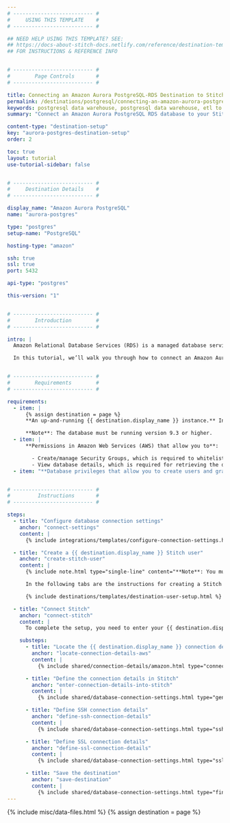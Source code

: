 ```yaml
---
# -------------------------- #
#     USING THIS TEMPLATE    #
# -------------------------- #

## NEED HELP USING THIS TEMPLATE? SEE:
## https://docs-about-stitch-docs.netlify.com/reference/destination-templates/destination-setup/
## FOR INSTRUCTIONS & REFERENCE INFO


# -------------------------- #
#        Page Controls       #
# -------------------------- #

title: Connecting an Amazon Aurora PostgreSQL-RDS Destination to Stitch
permalink: /destinations/postgresql/connecting-an-amazon-aurora-postgresql-rds-data-warehouse-to-stitch
keywords: postgresql data warehouse, postgresql data warehouse, etl to postgres, postgres etl, postgresql etl, postgres rds, postgres-rds, relational database services
summary: "Connect an Amazon Aurora PostgreSQL RDS database to your Stitch account as a destination."

content-type: "destination-setup"
key: "aurora-postgres-destination-setup"
order: 2

toc: true
layout: tutorial
use-tutorial-sidebar: false


# -------------------------- #
#     Destination Details    #
# -------------------------- #

display_name: "Amazon Aurora PostgreSQL"
name: "aurora-postgres"

type: "postgres"
setup-name: "PostgreSQL"

hosting-type: "amazon"

ssh: true
ssl: true
port: 5432

api-type: "postgres"

this-version: "1"


# -------------------------- #
#        Introduction        #
# -------------------------- #

intro: |
  Amazon Relational Database Services (RDS) is a managed database service that runs on familiar database engines like PostgreSQL.

  In this tutorial, we’ll walk you through how to connect an Amazon Aurora PostgreSQL RDS database to Stitch as a destination.


# -------------------------- #
#        Requirements        #
# -------------------------- #

requirements:
  - item: |
      {% assign destination = page %}
      **An up-and-running {{ destination.display_name }} instance.** Instructions for creating a {{ destination.display_name }} destination are outside the scope of this tutorial; our instructions assume that you have an instance up and running. For help getting started with {{ destination.display_name }}, refer to [Amazon's documentation](https://docs.aws.amazon.com/AmazonRDS/latest/UserGuide/USER_CreatePostgreSQLInstance.html){:target="new"}.

      **Note**: The database must be running version 9.3 or higher.
  - item: |
      **Permissions in Amazon Web Services (AWS) that allow you to**:

        - Create/manage Security Groups, which is required to whitelist Stitch's IP addresses.
        - View database details, which is required for retrieving the database's connection details.
  - item: "**Database privileges that allow you to create users and grant privileges.** This is required to create a database user for Stitch."


# -------------------------- #
#         Instructions       #
# -------------------------- #

steps:
  - title: "Configure database connection settings"
    anchor: "connect-settings"
    content: |
      {% include integrations/templates/configure-connection-settings.html %}

  - title: "Create a {{ destination.display_name }} Stitch user"
    anchor: "create-stitch-user"
    content: |
      {% include note.html type="single-line" content="**Note**: You must have the ability to create a user and grant privileges to complete this step." %}

      In the following tabs are the instructions for creating a Stitch {{ destination.display_name }} database user and explanations for the permissions Stitch requires.

      {% include destinations/templates/destination-user-setup.html %}

  - title: "Connect Stitch"
    anchor: "connect-stitch"
    content: |
      To complete the setup, you need to enter your {{ destination.display_name }} connection details into the {{ app.page-names.dw-settings }} page in Stitch.

    substeps:
      - title: "Locate the {{ destination.display_name }} connection details in AWS"
        anchor: "locate-connection-details-aws"
        content: |
          {% include shared/connection-details/amazon.html type="connection-details" %}

      - title: "Define the connection details in Stitch"
        anchor: "enter-connection-details-into-stitch"
        content: |
          {% include shared/database-connection-settings.html type="general" %}

      - title: "Define SSH connection details"
        anchor: "define-ssh-connection-details"
        content: |
          {% include shared/database-connection-settings.html type="ssh" %}

      - title: "Define SSL connection details"
        anchor: "define-ssl-connection-details"
        content: |
          {% include shared/database-connection-settings.html type="ssl" ssl-fields=true %}

      - title: "Save the destination"
        anchor: "save-destination"
        content: |
          {% include shared/database-connection-settings.html type="finish-up" %}
---
```

{% include misc/data-files.html %}
{% assign destination = page %}
